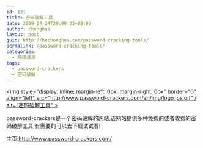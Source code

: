 ```yaml
---
id: 131
title: 密码破解工具
date: 2009-04-24T20:09:32+08:00
author: chonghua
layout: post
guid: http://hechonghua.com/password-cracking-tools/
permalink: /password-cracking-tools/
categories:
  - 网络资源
tags:
  - password-crackers
  - 密码破解
---
```

[<img style="display: inline; margin-left: 0px; margin-right: 0px" border="0" align="left" src="http://www.password-crackers.com/en/img/logo_ps.gif" / alt="密码破解工具" >](http://www.password-crackers.com/) 

password-crackers是一个密码破解的网站,该网站提供多种免费的或者收费的密码破解工具,有需要的可以去下载试试看!

<!--more-->

主页:http://www.password-crackers.com/
